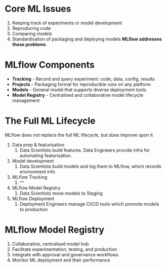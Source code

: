 # Core ML Issues
1. Keeping track of experiments or model development
2. Reproducing code
3. Comparing models
4. Standardisation of packaging and deploying models
**MLflow addresses these problems**

# MLflow Components
- **Tracking** - Record and query experiment: code, data, config, results
- **Projects** - Packaging format for reproducible runs on any platform
- **Models** - General model that supports diverse deployment tools
- **Model Registry** - Centralised and collaborative model lifecycle management
# The Full ML Lifecycle
MLflow does not replace the full ML lifecycle, but does improve upon it
1. Data prep & featurisation
	1. Data Scientists build features. Data Engineers provide infra for automating featurisation.
2. Model development
	1. Data Scientists build models and log them to MLflow, which records environment info
3. MLflow Tracking
	1. ^^
4. MLflow Model Registry
	1. Data Scientists move models to Staging
5. MLflow Deployment
	1. Deployment Engineers manage CI/CD tools which promote models to production
# MLflow Model Registry
1. Collaborative, centralised model hub
2. Facilitate experimentation, testing, and production
3. Integrate with approval and governance workflows
4. Monitor ML deployment and their performance